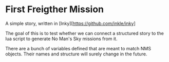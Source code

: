 # First Freigther Mission
A simple story, written in [Inky][https://github.com/inkle/inky]

The goal of this is to test whether we can connect a structured story to the lua script to generate No Man's Sky missions from it.

There are a bunch of variables defined that are meant to match NMS objects. Their names and structure will surely change in the future.
